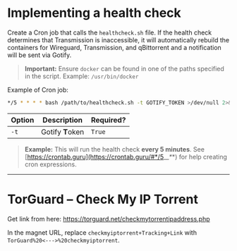 # Implementing a health check

Create a Cron job that calls the `healthcheck.sh` file. If the health check determines that Transmission is inaccessible, it will automatically rebuild the containers for Wireguard, Transmission, and qBittorrent and a notification will be sent via Gotify.

> **Important:** Ensure `docker` can be found in one of the paths specified in the script. Example: `/usr/bin/docker`

Example of Cron job:

```bash
*/5 * * * * bash /path/to/healthcheck.sh -t GOTIFY_TOKEN >/dev/null 2>&1
```

| Option | Description | Required? |
|--------|-------------|-----------|
|`-t`|Gotify **T**oken|`True`|

> **Example:** This will run the health check **every 5 minutes**. See [https://crontab.guru](https://crontab.guru/#*/5_*_*_*_*) for help creating cron expressions.

---

# TorGuard &ndash; Check My IP Torrent

Get link from here: https://torguard.net/checkmytorrentipaddress.php

In the magnet URL, replace `checkmyiptorrent+Tracking+Link` with `TorGuard%20<--->%20checkmyiptorrent`.
